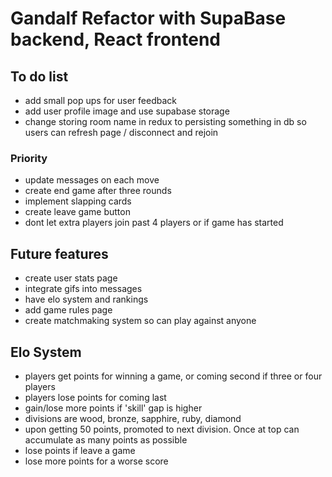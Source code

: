 # Gandalf Refactor with SupaBase backend, React frontend

## To do list
- add small pop ups for user feedback
- add user profile image and use supabase storage
- change storing room name in redux to persisting something in db so users can refresh page / disconnect and rejoin


### Priority
- update messages on each move
- create end game after three rounds
- implement slapping cards
- create leave game button
- dont let extra players join past 4 players or if game has started

## Future features
- create user stats page
- integrate gifs into messages
- have elo system and rankings
- add game rules page
- create matchmaking system so can play against anyone


## Elo System
- players get points for winning a game, or coming second if three or four players
- players lose points for coming last
- gain/lose more points if 'skill' gap is higher
- divisions are wood, bronze, sapphire, ruby, diamond
- upon getting 50 points, promoted to next division. Once at top can accumulate as many points as possible
- lose points if leave a game
- lose more points for a worse score


